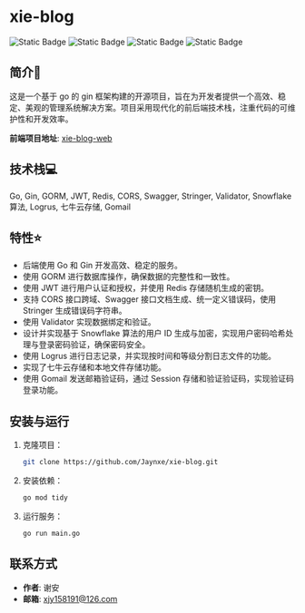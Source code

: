 # xie-blog
![Static Badge](https://img.shields.io/badge/go-1.21.4-skyblue)
![Static Badge](https://img.shields.io/badge/gorm-1.25.10-green)
![Static Badge](https://img.shields.io/badge/gin-1.10.0-blue)
![Static Badge](https://img.shields.io/badge/jwt-5.2.1-yellow)

## 简介📖

这是一个基于 go 的 gin 框架构建的开源项目，旨在为开发者提供一个高效、稳定、美观的管理系统解决方案。项目采用现代化的前后端技术栈，注重代码的可维护性和开发效率。 

**前端项目地址**: [xie-blog-web](https://github.com/Jaynxe/xie-blog-web)
## 技术栈💻
 Go, Gin, GORM, JWT, Redis, CORS, Swagger, Stringer, Validator, Snowflake 算法, Logrus, 七牛云存储, Gomail

## 特性⭐

- 后端使用 Go 和 Gin 开发高效、稳定的服务。
- 使用 GORM 进行数据库操作，确保数据的完整性和一致性。
- 使用 JWT 进行用户认证和授权，并使用 Redis 存储随机生成的密钥。
- 支持 CORS 接口跨域、Swagger 接口文档生成、统一定义错误码，使用 Stringer 生成错误码字符串。
- 使用 Validator 实现数据绑定和验证。
- 设计并实现基于 Snowflake 算法的用户 ID 生成与加密，实现用户密码哈希处理与登录密码验证，确保密码安全。
- 使用 Logrus 进行日志记录，并实现按时间和等级分割日志文件的功能。
- 实现了七牛云存储和本地文件存储功能。
- 使用 Gomail 发送邮箱验证码，通过 Session 存储和验证验证码，实现验证码登录功能。

## 安装与运行

1. 克隆项目：
    ```sh
    git clone https://github.com/Jaynxe/xie-blog.git
    ```

2. 安装依赖：
    ```sh
    go mod tidy
    ```

3. 运行服务：
    ```sh
    go run main.go
    ```

## 联系方式

- **作者**: 谢安
- **邮箱**: xjy158191@126.com
